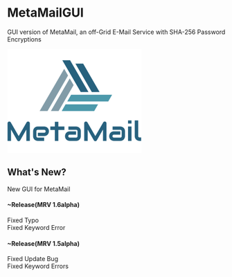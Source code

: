 # MetaMailGUI
GUI version of MetaMail, an off-Grid E-Mail Service with SHA-256 Password Encryptions 
   
![image](https://raw.githubusercontent.com/Arduino3128/MetaMail/master/MetaMail%20Logo.png)
   
## What's New?  
New GUI for MetaMail  
  
#### ~Release(MRV 1.6alpha)  
Fixed Typo  
Fixed Keyword Error  
  
#### ~Release(MRV 1.5alpha)  
Fixed Update Bug  
Fixed Keyword Errors   
